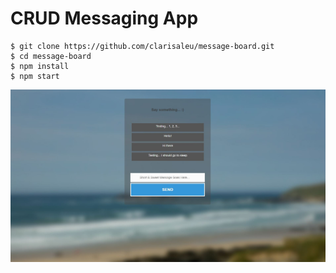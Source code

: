 # CRUD Messaging App

```
$ git clone https://github.com/clarisaleu/message-board.git
$ cd message-board
$ npm install
$ npm start

```
![Screenshot](./images/screenshot.JPG)
